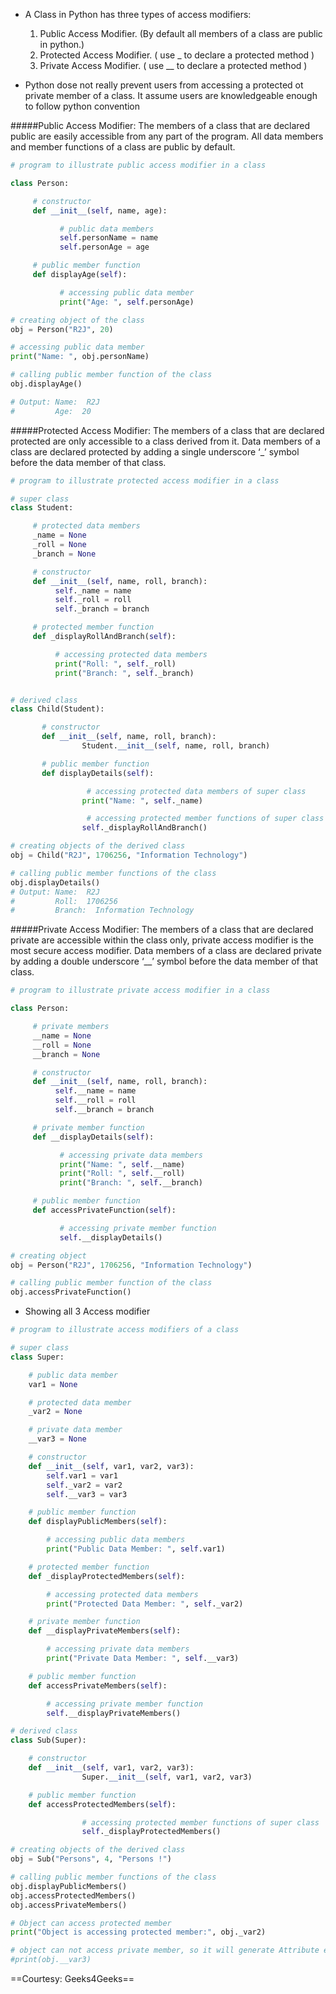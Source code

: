 -   A Class in Python has three types of access modifiers:

    1. Public Access Modifier. (By default all members of a class are public in python.)
    2. Protected Access Modifier. ( use \_ to declare a protected method )
    3. Private Access Modifier. ( use \_\_ to declare a protected method )

-   Python dose not really prevent users from accessing a protected ot private member of a class. It assume users are knowledgeable enough to follow python convention

#####Public Access Modifier:
The members of a class that are declared public are easily accessible from any part of the program. All data members and member functions of a class are public by default.

```py
# program to illustrate public access modifier in a class

class Person:

     # constructor
     def __init__(self, name, age):

           # public data members
           self.personName = name
           self.personAge = age

     # public member function
     def displayAge(self):

           # accessing public data member
           print("Age: ", self.personAge)

# creating object of the class
obj = Person("R2J", 20)

# accessing public data member
print("Name: ", obj.personName)

# calling public member function of the class
obj.displayAge()

# Output: Name:  R2J
#         Age:  20
```

#####Protected Access Modifier:
The members of a class that are declared protected are only accessible to a class derived from it. Data members of a class are declared protected by adding a single underscore ‘\_’ symbol before the data member of that class.

```py
# program to illustrate protected access modifier in a class

# super class
class Student:

     # protected data members
     _name = None
     _roll = None
     _branch = None

     # constructor
     def __init__(self, name, roll, branch):
          self._name = name
          self._roll = roll
          self._branch = branch

     # protected member function
     def _displayRollAndBranch(self):

          # accessing protected data members
          print("Roll: ", self._roll)
          print("Branch: ", self._branch)


# derived class
class Child(Student):

       # constructor
       def __init__(self, name, roll, branch):
                Student.__init__(self, name, roll, branch)

       # public member function
       def displayDetails(self):

                 # accessing protected data members of super class
                print("Name: ", self._name)

                 # accessing protected member functions of super class
                self._displayRollAndBranch()

# creating objects of the derived class
obj = Child("R2J", 1706256, "Information Technology")

# calling public member functions of the class
obj.displayDetails()
# Output: Name:  R2J
#         Roll:  1706256
#         Branch:  Information Technology
```

#####Private Access Modifier:
The members of a class that are declared private are accessible within the class only, private access modifier is the most secure access modifier. Data members of a class are declared private by adding a double underscore ‘\_\_’ symbol before the data member of that class.

```py
# program to illustrate private access modifier in a class

class Person:

     # private members
     __name = None
     __roll = None
     __branch = None

     # constructor
     def __init__(self, name, roll, branch):
          self.__name = name
          self.__roll = roll
          self.__branch = branch

     # private member function
     def __displayDetails(self):

           # accessing private data members
           print("Name: ", self.__name)
           print("Roll: ", self.__roll)
           print("Branch: ", self.__branch)

     # public member function
     def accessPrivateFunction(self):

           # accessing private member function
           self.__displayDetails()

# creating object
obj = Person("R2J", 1706256, "Information Technology")

# calling public member function of the class
obj.accessPrivateFunction()
```

-   Showing all 3 Access modifier

```py
# program to illustrate access modifiers of a class

# super class
class Super:

	# public data member
	var1 = None

	# protected data member
	_var2 = None

	# private data member
	__var3 = None

	# constructor
	def __init__(self, var1, var2, var3):
		self.var1 = var1
		self._var2 = var2
		self.__var3 = var3

	# public member function
	def displayPublicMembers(self):

		# accessing public data members
		print("Public Data Member: ", self.var1)

	# protected member function
	def _displayProtectedMembers(self):

		# accessing protected data members
		print("Protected Data Member: ", self._var2)

	# private member function
	def __displayPrivateMembers(self):

		# accessing private data members
		print("Private Data Member: ", self.__var3)

	# public member function
	def accessPrivateMembers(self):

		# accessing private member function
		self.__displayPrivateMembers()

# derived class
class Sub(Super):

	# constructor
	def __init__(self, var1, var2, var3):
				Super.__init__(self, var1, var2, var3)

	# public member function
	def accessProtectedMembers(self):

				# accessing protected member functions of super class
				self._displayProtectedMembers()

# creating objects of the derived class
obj = Sub("Persons", 4, "Persons !")

# calling public member functions of the class
obj.displayPublicMembers()
obj.accessProtectedMembers()
obj.accessPrivateMembers()

# Object can access protected member
print("Object is accessing protected member:", obj._var2)

# object can not access private member, so it will generate Attribute error
#print(obj.__var3)
```

==Courtesy: Geeks4Geeks==
